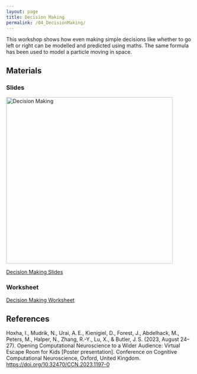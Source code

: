 ```yaml
---
layout: page
title: Decision Making
permalink: /04_DecisionMaking/
---
```



This workshop shows how even making
simple decisions like whether to go left or
right can be modelled and predicted using
maths. The same formula has been used
to model a particle moving in space.


## Materials

### Slides

<img src="Maths_in_the_Wild_DecisionMaking.gif" alt="Decision Making" width="450"/>

[Decision Making Slides](Maths_in_the_Wild_DecisionMaking.pptx)

### Worksheet

[Decision Making Worksheet](Maths_in_the_Wild_DecisionMaking.pdf)


## References

Hoxha, I., Mudrik, N., Urai, A. E., Kienigiel, D., Forest, J., Abdelhack, M., Peters, M., Halper, N., Zhang, R.-Y., Lu, X., & Butler, J. S. (2023, August 24–27). Opening Computational Neuroscience to a Wider Audience: Virtual Escape Room for Kids [Poster presentation]. Conference on Cognitive Computational Neuroscience, Oxford, United Kingdom. https://doi.org/10.32470/CCN.2023.1197-0
